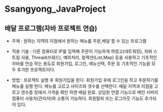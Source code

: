 # Ssangyong_JavaProject

## 배달 프로그램(자바 프로젝트 연습)
  - 주제 : 원하는 지역의 지점에서 원하는 메뉴를 주문,배달 할 수 있는 프로그램
  
  - 적용 기술 : 다른 컴퓨터로 IP를 입력해 주문이 가능하게 하였고(네트워킹), 자바 스트림 사용,
                Thread(쓰레드), 예외처리, 컬렉션(List,Map) 등을 사용하고 기초적인 자바를 연습
                하는 용도로 회원가입, 로그인, 메뉴선택, 주문 등 기초적인 기능을 모두 추가한 
                프로젝트이다.
  
  - 방법 :  프로젝트 실행 후 회원가입을 한다. 회원가입 후에 로그인을 하고 주문하기를 메뉴를
            실행 한다. 메뉴를 고르고 사이즈와 갯수를 선택한다. 배달 지역과 지점을 고르고 
            영수증 창에서 가격을 확인 하면 배달 완료. 상담원 연결 기능으로 메인 서버의 컴퓨터
            사용자(관리자)와 소통이 가능하다. 회원탈퇴 또는 로그아웃 기능도 추가되어 있다.
           

